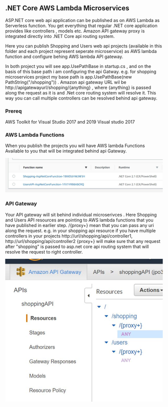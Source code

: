  ## .NET Core AWS Lambda Microservices

ASP.NET core web api application can be published as on AWS Lambda as Serverless function. You get everything that regular .NET core application provides like controllers , models etc. Amazon API gateway proxy is integrated directly into .NET Core api routing system. 

Here you can publish Shopping and Users web api projects (available in this folder and each project represent seperate microservice) as AWS lambda function and configure behing AWS lambda API gateway.  

In both project you will see app.UsePathBase in startup.cs , and on the basis of this base path i am configuring the api Gatway. 
e.g. for shopping microservices project my base path is app.UsePathBase(new PathString("/shopping")) . Amazon api gateway URL wil be
http://apigatewayurl/shopping/{anything} , where {anything} is passed along the request as it is and .Net core routing system will resolve it. This way you can call multiple controllers can be resolved behind api gateway. 

### Prereq
AWS Toolkit for Visual Studio 2017 and 2019
Visual studio 2017

### AWS Lambda Functions

When you publish the projects you will have AWS lambda Functions Available to you that will be integrated behind api Gateway.

![AWS Lambda Functions](https://github.com/ImranMA/CodeSamples/blob/master/DotNetCore-AWSLambda-Microservices/AWSLambdaFunctions.JPG?raw=true)


### API Gateway 

Your API gateway will sit behind individual microserivces . Here Shopping and Users API resources are pointing to AWS lambda functions
that you have published in earlier step. /{proxy+} mean that you can pass any uri along the request. e.g. in your shopping api resource if you have multiple controllers in your projects http://url/shopping/api/controller1,  http://url/shopping/api/controller2 {proxy+} will make sure that any request after "shopping" is passed to asp.net core api routing system that will resolve the request to right controller. 

![Api Gateway](https://github.com/ImranMA/CodeSamples/blob/master/DotNetCore-AWSLambda-Microservices/APIGatewayImage.JPG)
